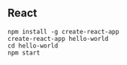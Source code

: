 React
-

````
npm install -g create-react-app
create-react-app hello-world
cd hello-world
npm start
````
